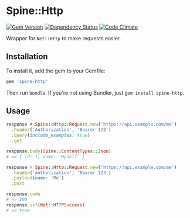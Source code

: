 # Spine::Http

[![Gem Version](https://badge.fury.io/rb/spine-http.svg)](http://badge.fury.io/rb/spine-http)
[![Dependency Status](https://gemnasium.com/rspine/http.svg)](https://gemnasium.com/rspine/http)
[![Code Climate](https://codeclimate.com/github/rspine/http/badges/gpa.svg)](https://codeclimate.com/github/rspine/http)

Wrapper for `Net::Http` to make requests easier.

## Installation

To install it, add the gem to your Gemfile:

```ruby
gem 'spine-http'
```

Then run `bundle`. If you're not using Bundler, just `gem install spine-http`.

## Usage

```ruby
response = Spine::Http::Request.new('https://api.example.com/me')
  .header('Authorization', 'Bearer 123')
  .query(include_examples: true)
  .get

response.body(Spine::ContentTypes::Json)
# => { id: 1, name: 'Myself' }

response = Spine::Http::Request.new('https://api.example.com/me')
  .header('Authorization', 'Bearer 123')
  .payload(name: 'Me')
  .post

response.code
# => 200
response.is?(Net::HTTPSuccess)
# => true
```
